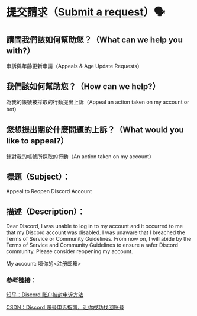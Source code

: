 # [提交請求](https://support.discord.com/hc/zh-tw/requests/new?ticket_form%20id=360000029731)（[Submit a request](https://support.discord.com/hc/en-us/requests/new?ticket_form_id=360000029731)）🗣️

## 請問我們該如何幫助您？（What can we help you with?）

申訴與年齡更新申請（Appeals & Age Update Requests）

## 我們該如何幫助您？（How can we help?）

為我的帳號被採取的行動提出上訴（Appeal an action taken on my account or bot）

## 您想提出關於什麼問題的上訴？（What would you like to appeal?）

針對我的帳號所採取的行動（An action taken on my account）

## 標題（Subject）：

Appeal to Reopen Discord Account

## 描述（Description）：

Dear Discord, I was unable to log in to my account and it occurred to me that my Discord account was disabled. I was unaware that I breached the Terms of Service or Community Guidelines. From now on, I will abide by the Terms of Service and Community Guidelines to ensure a safer Discord community. Please consider reopening my account.

My account: 填你的<注册邮箱>

### 参考链接：

[知乎：Discord 账户被封申诉方法](https://zhuanlan.zhihu.com/p/483085856)

[CSDN：Discord 账号申诉指南，让你成功找回账号](https://blog.csdn.net/dongdonglin77/article/details/136716352)

